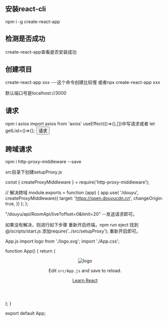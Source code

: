 ## 安装react-cli
npm i -g create-react-app

## 检测是否成功
create-react-app查看是否安装成功

## 创建项目
create-react-app xxx ---这个命令创建比较慢
或者npx create-react-app xxx

默认端口号是localhost://3000

## 请求
npm i axios
import axios from 'axios'
useEffect(()=>{},[])中写请求或者
let getList=()=>{};
<button onClick={getList}>请求</button>

## 跨域请求
npm i http-proxy-middleware --save

src目录下创建setupProxy.js

const { createProxyMiddleware } = require('http-proxy-middleware');

// 解决跨域
module.exports = function (app) {
    app.use(
        '/douyu',
        createProxyMiddleware({
            target: 'https://open.douyucdn.cn',
            changeOrigin: true,
        })
    );
};

"/douyu/api/RoomApi/live?offset=0&limit=20" --发送请求即可。

如果没有解决，则进行如下步骤
重新开启终端，npm run eject
找到@/scripts/start.js
添加require('../src/setupProxy');
重新开启即可。

App.js
import logo from './logo.svg';
import './App.css';

function App() {
  return (
    <div className="App">
      <header className="App-header">
        <img src={logo} className="App-logo" alt="logo" />
        <p>
          Edit <code>src/App.js</code> and save to reload.
        </p>
        <a
          className="App-link"
          href="https://reactjs.org"
          target="_blank"
          rel="noopener noreferrer"
        >
          Learn React
        </a>
      </header>
    </div>
  );
}

export default App;


